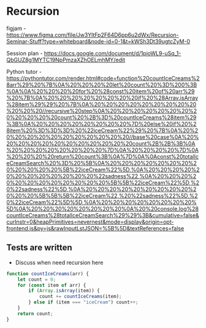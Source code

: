 # Recursion

figjam - https://www.figma.com/file/Jw3YltFp2F64D6pp6u2dWx/Recursion-Seminar-Stuff?type=whiteboard&node-id=0-1&t=kWSh3Dt39ugtcZyM-0

Session plan - https://docs.google.com/document/d/1pioWL9-uSq_1-QbGUZ8g1MYTC19NpPmzaXZhOELmhMY/edit

Python tutor - https://pythontutor.com/render.html#code=function%20countIceCreams%28arr%29%20%7B%0A%20%20%20%20let%20count%20%3D%200%3B%0A%0A%20%20%20%20for%20%28const%20item%20of%20arr%29%20%7B%0A%20%20%20%20%20%20%20%20if%20%28Array.isArray%28item%29%29%20%7B%0A%20%20%20%20%20%20%20%20%20%20%20%20//recursive%20step%0A%20%20%20%20%20%20%20%20%20%20%20%20count%20%2B%3D%20countIceCreams%28item%29%3B%0A%20%20%20%20%20%20%20%20%7D%20else%20if%20%28item%20%3D%3D%3D%20%22iceCream%22%29%20%7B%0A%20%20%20%20%20%20%20%20%20%20%20%20//base%20case%0A%20%20%20%20%20%20%20%20%20%20%20%20count%2B%2B%3B%0A%20%20%20%20%20%20%20%20%7D%0A%20%20%20%20%7D%0A%20%20%20%20return%20count%3B%0A%7D%0A%0Aconst%20totalIceCreamSearch%20%3D%20%5B%0A%20%20%20%20%20%20%20%20%20%20%20%20%5B%22iceCream%22%5D,%0A%20%20%20%20%20%20%20%20%20%20%20%20%22sadness%22,%0A%20%20%20%20%20%20%20%20%20%20%20%20%5B%5B%22iceCream%22%5D,%20%22sadness%22%5D,%0A%20%20%20%20%20%20%20%20%20%20%20%20%5B%5B%5B%22iceCream%22,%20%22sadness%22%5D,%20%22iceCream%22%5D%5D,%0A%20%20%20%20%20%20%20%20%5D%0A%20%20%20%20%20%20%20%20%0A%20%20console.log%28countIceCreams%28totalIceCreamSearch%29%29%3B&cumulative=false&curInstr=0&heapPrimitives=nevernest&mode=display&origin=opt-frontend.js&py=js&rawInputLstJSON=%5B%5D&textReferences=false

## Tests are written

-   Discuss when need recursion here

```js
function countIceCreams(arr) {
    let count = 0;
    for (const item of arr) {
        if (Array.isArray(item)) {
            count += countIceCreams(item);
        } else if (item === "iceCream") count++;
    }
    return count;
}
```

